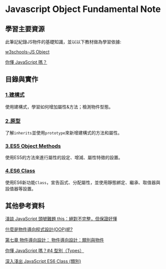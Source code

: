 # Javascript Object Fundamental Note

## 學習主要資源

此筆記紀錄JS物件的基礎知識，並以以下教材做為學習依據:

[w3schools-JS Object](https://www.w3schools.com/js/js_object_constructors.asp)

[你懂 JavaScript 嗎？](https://ithelp.ithome.com.tw/users/20092232/ironman/1612)

## 目錄與實作

### [1.建構式](../homework/js_object_constructors/)

使用建構式，學習如何增加屬性&方法；檢測物件型態。

### [2.原型](../homework/js_object_prototype/)

了解`inherits`並使用`prototype`來新增建構式的方法和屬性。

### [3.ES5 Object Methods](../homework/js_object_ECMAScript_5/)

使用ES5的方法來進行屬性的設定、增減、屬性特徵的設置。

### [4.ES6 Class](../homework/js_classes/)

使用ES6新功能`Class`，宣告函式、分配屬性，並使用靜態綁定、繼承、取值器與設值器等設置。

## 其他參考資料

[淺談 JavaScript 頭號難題 this：絕對不完整，但保證好懂](https://blog.techbridge.cc/2019/02/23/javascript-this/)

[什麼是物件導向程式設計(OOP)呢?](https://expect7.pixnet.net/blog/post/38682120)

[第七章 物件導向設計： 物件導向設計：類別與物件](http://dns2.asia.edu.tw/~wzyang/slides/java/chen/se7ch07.pdf)

[你懂 JavaScript 嗎？#4 型別（Types）](https://cythilya.github.io/2018/10/11/types/)

[深入淺出 JavaScript ES6 Class (類別)](https://shubo.io/javascript-class/)
